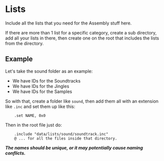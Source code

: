 # Lists
Include all the lists that you need for the Assembly stuff here.

If there are more than 1 list for a specific category, create a sub directory, add all your lists in there, then create one on the root that includes the lists from the directory.

## Example
Let's take the sound folder as an example:
- We have IDs for the Soundtracks
- We have IDs for the Jingles
- We have IDs for the Samples

So with that, create a folder like `sound`, then add them all with an extension like `.inc` and set them up like this:
```arm
	.set NAME, 0x0
```

Then in the root file just do:
```arm
    .include "data/lists/sound/soundtrack.inc"
	@ ... for all the files inside that directory.
```

***The names should be unique, or it may potentially cause naming conflicts.***